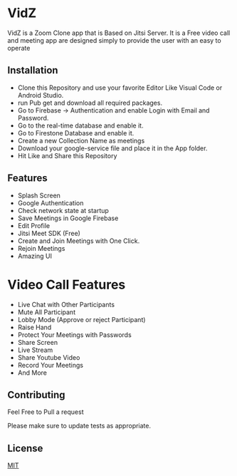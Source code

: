 # VidZ

VidZ is a Zoom Clone app that is Based on Jitsi Server. It is a Free video call and meeting app are designed simply to provide the user with an easy to operate 

## Installation

- Clone this Repository and use your favorite Editor Like Visual Code or Android Studio.
- run Pub get and download all required packages.
- Go to Firebase -> Authentication and enable Login with Email and Password.
- Go to the real-time database and enable it.
- Go to Firestone Database and enable it.
- Create a new Collection Name as meetings
- Download your google-service file and place it in the App folder.
- Hit Like and Share this Repository

## Features

- Splash Screen
- Google Authentication
- Check network state at startup
- Save Meetings in Google Firebase
- Edit Profile
- Jitsi Meet SDK (Free)
- Create and Join Meetings with One Click.
- Rejoin Meetings
- Amazing UI

# Video Call Features

- Live Chat with Other Participants
- Mute All Participant
- Lobby Mode (Approve or reject Participant)
- Raise Hand
- Protect Your Meetings with Passwords
- Share Screen
- Live Stream
- Share Youtube Video 
- Record Your Meetings
- And More

 
## Contributing
Feel Free to Pull a request

Please make sure to update tests as appropriate.

## License
[MIT](https://choosealicense.com/licenses/mit/)
